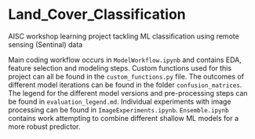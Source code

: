 # Land_Cover_Classification
AISC workshop learning project tackling ML classification using remote sensing (Sentinal) data

Main coding workflow occurs in `ModelWorkflow.ipynb` and contains EDA, feature selection and modeling steps. Custom functions used for this project can all be found in the `custom_functions.py` file. The outcomes of different model iterations can be found in the folder `confusion_matrices`. The legend for the different model versions and pre-processing steps can be found in `evaluation_legend.md`. Individual experiments with image processing can be found in `ImageExperiments.ipynb`. `Ensemble.ipynb` contains work attempting to combine different shallow ML models for a more robust predictor.
